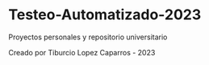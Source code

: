 # Testeo-Automatizado-2023
Proyectos personales y repositorio universitario

Creado por Tiburcio Lopez Caparros - 2023
